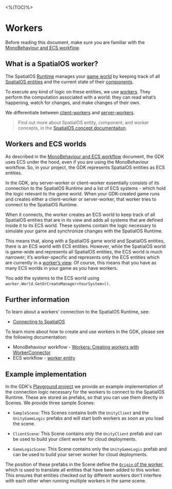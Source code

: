 [//]: # (Doc of docs reference 15)
<%(TOC)%>
# Workers

Before reading this document, make sure you are familiar with the [MonoBehaviour and  ECS workflow](\{\{urlRoot\}\}/reference/intro-workflows-spatialos-entities).

## What is a SpatialOS worker?

The SpatialOS [Runtime](\{\{urlRoot\}\}/reference/glossary.md#spatialos-runtime) manages your [game world](\{\{urlRoot\}\}/reference/glossary#world) by keeping track of all [SpatialOS entities](\{\{urlRoot\}\}/reference/glossary#spatialos-entity) and the current state of their [components](\{\{urlRoot\}\}/reference/glossary#spatialos-component).

To execute any kind of logic on these entities, we use [workers](\{\{urlRoot\}\}/reference/glossary#worker).
They perform the computation associated with a world: they can read what’s happening, watch for changes, and make changes of their own.

We differentiate between [client-workers](\{\{urlRoot\}\}/reference/glossary#client-worker) and [server-workers](\{\{urlRoot\}\}/reference/glossary#server-worker).

>Find out more about SpatialOS entity, component, and worker concepts, in the [SpatialOS concept documentaiton](https://docs.improbable.io/reference/latest/shared/concepts/spatialos).

## Workers and ECS worlds

As described in the [MonoBehaviour and  ECS workflow](\{\{urlRoot\}\}/reference/intro-workflows-spatialos-entities) document, the GDK uses ECS under the hood, even if you are using the MonoBehaviour workflow. So, in your project, the GDK represents SpatialOS entities as ECS entities.

In the GDK, any server-worker or client-worker essentially consists of its connection to the SpatialOS Runtime and a list of ECS systems - which hold the logic relevant to the game world. When your GDK-created game runs and creates either a client-worker or server-worker, that worker tries to connect to the SpatialOS Runtime.

When it connects, the worker creates an ECS world to keep track of all SpatialOS entities that are in its view and adds all systems that are defined inside it to its ECS world. These systems contain the logic necessary to simulate your game and synchronize changes with the SpatialOS Runtime.

This means that, along with a SpatialOS game world and SpatialOS entities, there is an ECS world with ECS entities. However, while the SpatialOS world is game-wide and represents all SpatialOS entities, the ECS world is much narrower; it’s worker-specific and represents only the ECS entities which are currently in a [worker’s view](\{\{urlRoot\}\}/reference/glossary#worker-s-view).   Of course, this means that you have as many ECS worlds in your game as you have workers.

You add the systems to the ECS world using `worker.World.GetOrCreateManager<YourSystem>()`.


## Further information

To learn about a workers’ connection to the SpatialOS Runtime, see:

  * [Connecting to SpatialOS](\{\{urlRoot\}\}/reference/connecting-to-spatialos)

To learn more about how to create and use workers in the GDK, please see the following documentation:

  * MonoBehaviour workflow - [Workers: Creating workers with WorkerConnector](\{\{urlRoot\}\}/reference/gameobject/creating-workers-with-workerconnector)
  * ECS workflow - [worker entity](\{\{urlRoot\}\}/reference/workers/worker-entity)

## Example implementation

In the GDK's [Playground project](https://github.com/spatialos/gdk-for-unity/tree/master/workers/unity/Assets/Playground) we provide an example implementation of the connection logic necessary for the workers to connect to the SpatialOS Runtime. These are stored as prefabs, so that you can use them directly in Scenes. We provide three sample Scenes:

* `SampleScene`: This Scenes contains both the `UnityClient` and the `UnityGameLogic` prefabs and will start both workers as soon as you load the scene.

* `ClientScene`: This Scene contains only the `UnityClient` prefab and can be used to build your client worker for cloud deployments.

* `GameLogicScene`: This Scene contains only the `UnityGameLogic` prefab and can be used to build your server worker for cloud deployments.

The position of these prefabs in the Scene define the [`Origin` of the worker](\{\{urlRoot\}\}/reference/glossary#worker-origin), which is used to translate all entities that have been added to this worker. This ensures that entities checked out by different workers don't interfere with each other when running multiple workers in the same scene.
